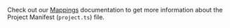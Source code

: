 Check out our [Mappings](../../build/mapping/arbitrum.md) documentation to get more information about the Project Manifest (`project.ts`) file.
